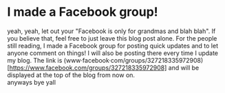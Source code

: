 # I made a Facebook group!
yeah, yeah, let out your "Facebook is only for grandmas and blah blah". If you believe that, feel free to just leave this blog post alone. For the people still reading, I made a Facebook group for posting quick updates and to let anyone comment on things! I will also be posting there every time I update my blog. The link is (www·facebook·com/groups/327218335972908)[https://www.facebook.com/groups/327218335972908] and will be displayed at the top of the blog from now on.  
  anyways bye yall
